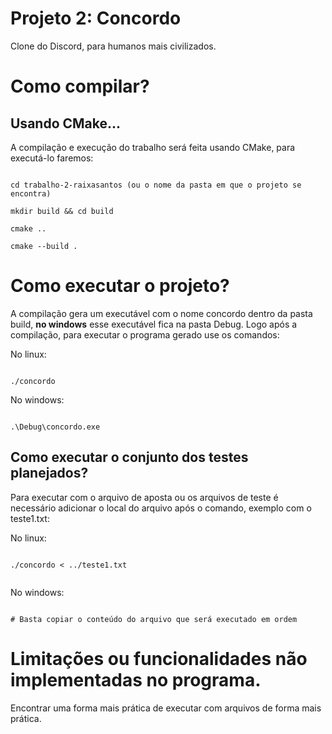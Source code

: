 # Projeto 2: Concordo

Clone do Discord, para humanos mais civilizados.

# Como compilar?

## Usando CMake...
A compilação e execução do trabalho será feita usando CMake, para executá-lo faremos:

  

```

cd trabalho-2-raixasantos (ou o nome da pasta em que o projeto se encontra)

mkdir build && cd build

cmake ..

cmake --build .

```

  

# Como executar o projeto?

A compilação gera um executável com o nome concordo dentro da pasta build, __no windows__ esse executável fica na pasta Debug. Logo após a compilação, para executar o programa gerado use os comandos:

  

No linux:

```

./concordo

```

No windows:

```

.\Debug\concordo.exe

```

  

## Como executar o conjunto dos testes planejados?
<!--como vocês não documentaram os casos de teste vou considerar 0.5-->

Para executar com o arquivo de aposta ou os arquivos de teste é necessário adicionar o local do arquivo após o comando, exemplo com o teste1.txt:

  

No linux:

```

./concordo < ../teste1.txt


```

No windows:

```

# Basta copiar o conteúdo do arquivo que será executado em ordem

```

  

# Limitações ou funcionalidades não implementadas no programa.
Encontrar uma forma mais prática de executar com arquivos de forma mais prática.

